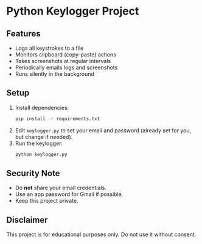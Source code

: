 # Python Keylogger Project

## Features
- Logs all keystrokes to a file
- Monitors clipboard (copy-paste) actions
- Takes screenshots at regular intervals
- Periodically emails logs and screenshots
- Runs silently in the background

## Setup
1. Install dependencies:
   ```bash
   pip install -r requirements.txt
   ```
2. Edit `keylogger.py` to set your email and password (already set for you, but change if needed).
3. Run the keylogger:
   ```bash
   python keylogger.py
   ```

## Security Note
- Do **not** share your email credentials.
- Use an app password for Gmail if possible.
- Keep this project private.

## Disclaimer
This project is for educational purposes only. Do not use it without consent. 